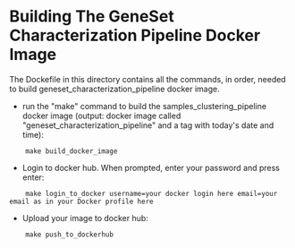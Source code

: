 # Building The GeneSet Characterization Pipeline Docker Image
The Dockefile in this directory contains all the commands, in order, needed to build geneset_characterization_pipeline docker image.

* run the "make" command to build the samples_clustering_pipeline docker image (output: docker image called "geneset_characterization_pipeline" and a tag with today's date and time):
```
    make build_docker_image
```

* Login to docker hub. When prompted, enter your password and press enter:
```
    make login_to_docker username=your docker login here email=your email as in your Docker profile here
```

* Upload your image to docker hub:
```
    make push_to_dockerhub
```


